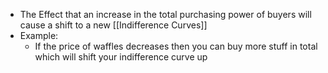 - The Effect that an increase in the total purchasing power of buyers will cause a shift to a new [[Indifference Curves]]
- Example:
	- If the price of waffles decreases then you can buy more stuff in total which will shift your indifference curve up